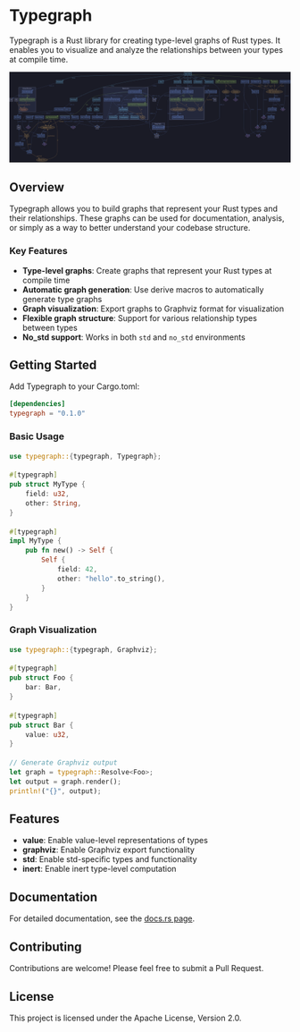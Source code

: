 # Typegraph

Typegraph is a Rust library for creating type-level graphs of Rust types. It enables you to visualize and analyze the relationships between your types at compile time.

![Test Visualization Output](./test_output.png)

## Overview

Typegraph allows you to build graphs that represent your Rust types and their relationships. These graphs can be used for documentation, analysis, or simply as a way to better understand your codebase structure.

### Key Features

- **Type-level graphs**: Create graphs that represent your Rust types at compile time
- **Automatic graph generation**: Use derive macros to automatically generate type graphs
- **Graph visualization**: Export graphs to Graphviz format for visualization
- **Flexible graph structure**: Support for various relationship types between types
- **No_std support**: Works in both `std` and `no_std` environments

## Getting Started

Add Typegraph to your Cargo.toml:

```toml
[dependencies]
typegraph = "0.1.0"
```

### Basic Usage

```rust
use typegraph::{typegraph, Typegraph};

#[typegraph]
pub struct MyType {
    field: u32,
    other: String,
}

#[typegraph]
impl MyType {
    pub fn new() -> Self {
        Self {
            field: 42,
            other: "hello".to_string(),
        }
    }
}
```

### Graph Visualization

```rust
use typegraph::{typegraph, Graphviz};

#[typegraph]
pub struct Foo {
    bar: Bar,
}

#[typegraph]
pub struct Bar {
    value: u32,
}

// Generate Graphviz output
let graph = typegraph::Resolve<Foo>;
let output = graph.render();
println!("{}", output);
```

## Features

- **value**: Enable value-level representations of types
- **graphviz**: Enable Graphviz export functionality
- **std**: Enable std-specific types and functionality
- **inert**: Enable inert type-level computation

## Documentation

For detailed documentation, see the [docs.rs page](https://docs.rs/typegraph).

## Contributing

Contributions are welcome! Please feel free to submit a Pull Request.

## License

This project is licensed under the Apache License, Version 2.0.

